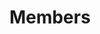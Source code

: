 ---
title: "Members"
description: "iot.eclipse.org is all about getting the M2M developers involved in what is happening in the different Eclipse projects"
aliases:
    - /working-group/members/
    - /member/
layout: "members"
hide_sidebar: true
headline: "Members"
tagline: "Learn more about our members and discover the IoT solutions they offer today."
hide_page_title: true
---